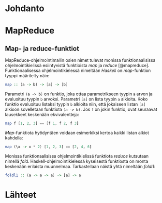 # Johdanto

# MapReduce

## Map- ja reduce-funktiot

MapReduce-ohjelmointimallin osien nimet tulevat monissa funktionaalisissa ohjelmointikielissä esiintyvistä funktioista *map* ja *reduce* [@mapreduce]. Funktionaalisessa ohjelmointikielessä nimeltään *Haskell* on *map*-funktion tyyppi määritelty näin:

```haskell
map :: (a -> b) -> [a] -> [b]
```

Parametri ```(a -> b)``` on funktio, joka ottaa parametrikseen tyypin ```a``` arvon ja evaluoituu tyypin ```b``` arvoksi. Parametri ```[a]``` on lista tyypin ```a``` alkioita. Koko funktio evaluoituu listaksi tyypin ```b``` alkioita niin, että jokaiseen listan ```[a]``` alkioon sovelletaan funktiota ```(a -> b)```. Jos ```f``` on jokin funktio, ovat seuraavat lausekkeet keskenään ekvivalentteja:

```haskell
map f [1, 2, 3] == [f 1, f 2, f 3]
```

*Map*-funktiota hyödyntäen voidaan esimerkiksi kertoa kaikki listan alkiot kahdella:

```haskell
map (\x -> x * 2) [1, 2, 3] == [2, 4, 6]
```

Monissa funktionaalisissa ohjelmointikielissä funktiota *reduce* kutsutaan nimellä *fold*. Haskell-ohjelmointikielessä kyseisestä funktiosta on monta keskenään erilaista muunnelmaa. Tarkastellaan näistä yhtä nimeltään *foldl1*:

```haskell
foldl1 :: (a -> a -> a) -> [a] -> a
```

# Lähteet
